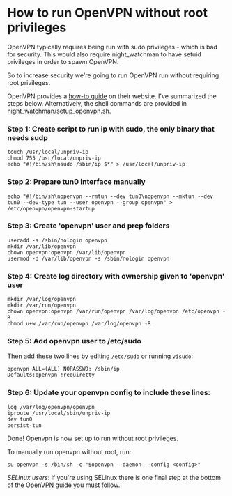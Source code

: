 # How to run OpenVPN without root privileges

OpenVPN typically requires being run with sudo privileges - which is bad for security. This would also require night_watchman to have setuid privileges in order to spawn OpenVPN. 

So to increase security we're going to run OpenVPN run without requiring root privileges. 

OpenVPN provides a [how-to guide](http://community.openvpn.net/openvpn/wiki/UnprivilegedUser) on their website. I've summarized the steps below. Alternatively, the shell commands are provided in [night_watchman/setup_openvpn.sh](https://github.com/dmix/night_watchman/blob/master/setup_openvpn.sh).

### Step 1: Create script to run ip with sudo, the only binary that needs sudp

    touch /usr/local/unpriv-ip
    chmod 755 /usr/local/unpriv-ip
    echo "#!/bin/sh\nsudo /sbin/ip $*" > /usr/local/unpriv-ip

### Step 2: Prepare tun0 interface manually

    echo "#!/bin/sh\nopenvpn --rmtun --dev tun0\nopenvpn --mktun --dev tun0 --dev-type tun --user openvpn --group openvpn" > /etc/openvpn/openvpn-startup 

### Step 3: Create 'openvpn' user and prep folders

    useradd -s /sbin/nologin openvpn
    mkdir /var/lib/openvpn
    chown openvpn:openvpn /var/lib/openvpn
    usermod -d /var/lib/openvpn -s /sbin/nologin openvpn

### Step 4: Create log directory with ownership given to 'openvpn' user

    mkdir /var/log/openvpn
    mkdir /var/run/openvpn
    chown openvpn:openvpn /var/run/openvpn /var/log/openvpn /etc/openvpn -R
    chmod u+w /var/run/openvpn /var/log/openvpn -R

### Step 5: Add openvpn user to /etc/sudo

Then add these two lines by editing `/etc/sudo` or running `visudo`:

    openvpn ALL=(ALL) NOPASSWD: /sbin/ip
    Defaults:openvpn !requiretty

### Step 6: Update your openvpn config to include these lines:

    log /var/log/openvpn/openvpn
    iproute /usr/local/sbin/unpriv-ip
    dev tun0
    persist-tun

Done! Openvpn is now set up to run without root privileges.

To manually run openvpn without root, run:

    su openvpn -s /bin/sh -c "$openvpn --daemon --config <config>"

*SELinux users*: if you're using SELinux there is one final step at the bottom of the [OpenVPN](https://community.openvpn.net/openvpn/wiki/UnprivilegedUser) guide you must follow.
